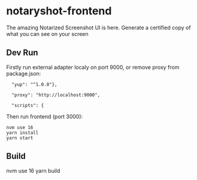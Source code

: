 # notaryshot-frontend

The amazing Notarized Screenshot UI is here. Generate a certified copy of what you can see on your screen

## Dev Run

Firstly run external adapter localy on port 9000, or remove proxy from package.json:

```
  "yup": "^1.0.0"},

  "proxy": "http://localhost:9000",

  "scripts": {
```

Then run frontend (port 3000): 

```
nvm use 16
yarn install
yarn start
```


## Build

nvm use 16
yarn build